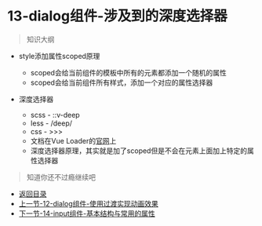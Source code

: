 # 13-dialog组件-涉及到的深度选择器

> 知识大纲

* style添加属性scoped原理
    * scoped会给当前组件的模板中所有的元素都添加一个随机的属性
    * scoped会给当前组件所有样式，添加一个对应的属性选择器

* 深度选择器
    * scss - ::v-deep
    * less - /deep/
    * css - >>>
    * 文档在Vue Loader的[官网](https://vue-loader.vuejs.org/zh/guide/scoped-css.html#深度作用选择器)上
    * 深度选择器原理，其实就是加了scoped但是不会在元素上面加上特定的属性选择器


> 知道你还不过瘾继续吧       

* [返回目录](../../README.md)
* [上一节-12-dialog组件-使用过渡实现动画效果](../12-dialog组件-使用过渡实现动画效果/dialog组件-使用过渡实现动画效果.md)
* [下一节-14-input组件-基本结构与常用的属性](../14-input组件-基本结构与常用的属性/input组件-基本结构与常用的属性.md)